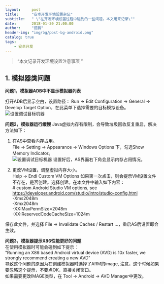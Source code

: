```yaml
---
layout:     post
title:      "安卓开发环境设置杂记"
subtitle:   " \"在开发环境设置过程中碰到的一些问题，本文用来记录\""
date:       2018-01-30 21:00:00
author:     "德鹏"
header-img: "img/bg/post-bg-android.png"
catalog: true
tags:
    - 安卓开发
---
```


> “本文记录开发环境设置注意事项 ”

## 1. 模拟器类问题

**问题1，模拟器ADB中不显示模拟器列表**

打开ADB后显示空白，设置路径：
Run -> Edit Configuration -> General -> Develop Target Option，在此菜单下选择需要的目标模拟设备。
![设置调试目标机器][android-setting-01]

**问题2，模拟器运行缓慢**
Java虚拟内存有限制，会导致垃圾回收反复重启，解决方法如下：

1. 在AS中查看内存占用。  
File -> Setting -> Appearance -> Windows Options 下，勾选Show Memory Indicator。  
![设置调试目标机器][android-setting-02]
设置好后，AS界面右下角会显示内存占用情况。  

2. 更改VM设置，调整虚拟内存大小。  
Help -> Endi Custom VM Options
如果第一次点击，则会提示VM设置文件不存在，是否创建。选择创建。在本文件中输入如下内容：  
\# custom Android Studio VM options, see https://developer.android.com/studio/intro/studio-config.html  
-Xms2048m  
-Xmx2048m  
-XX:MaxPermSize=2048m  
-XX:ReservedCodeCacheSize=1024m  

保存此文件，并选择 File -> Invalidate Caches / Restart ...，重启AS后设置即会生效。

**问题3，模拟器提示X86性能更好的问题**  
在使用模拟器时可能会碰到如下提示：  
"Running an X86 based Android virtual device (AVD) is 10x faster, we strongly recommend creating a new AVD"  
导致这个问题的原因为在创建模拟器时选择了ARM的image, 注意，这个时候如果要忽略这个提示，不要点OK，直接关闭窗口。  
如果需要更改IMAGE类型，在  Tool -> Android -> AVD Manager中更改。  
  

[android-setting-01]:http://ma-depeng.github.io/img/post/2018-01-30-02-android-studio-setting-01.png
[android-setting-02]:http://ma-depeng.github.io/img/post/2018-01-30-02-android-studio-setting-02.png
